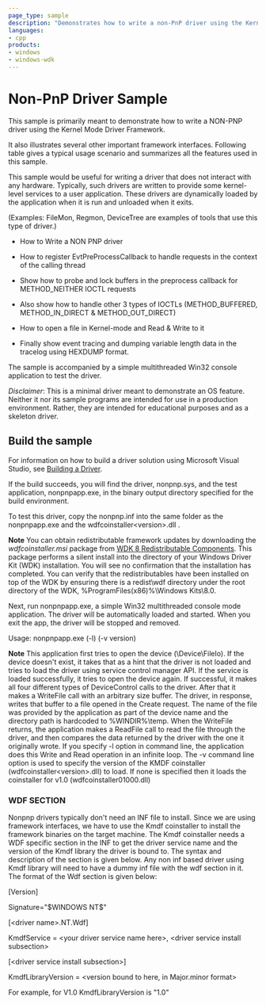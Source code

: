 ```yaml
---
page_type: sample
description: "Demonstrates how to write a non-PnP driver using the Kernel Mode Driver Framework."
languages:
- cpp
products:
- windows
- windows-wdk
---
```


<!---
    name: Non-PnP Driver Sample
    platform: KMDF
    language: cpp
    category: General WDF
    description: Demonstrates how to write a non-PnP driver using the Kernel Mode Driver Framework. 
    samplefwlink: http://go.microsoft.com/fwlink/p/?LinkId=620307
--->

# Non-PnP Driver Sample

This sample is primarily meant to demonstrate how to write a NON-PNP driver using the Kernel Mode Driver Framework.

It also illustrates several other important framework interfaces. Following table gives a typical usage scenario and summarizes all the features used in this sample.

This sample would be useful for writing a driver that does not interact with any hardware. Typically, such drivers are written to provide some kernel-level services to a user application. These drivers are dynamically loaded by the application when it is run and unloaded when it exits.

(Examples: FileMon, Regmon, DeviceTree are examples of tools that use this type of driver.)

- How to Write a NON PNP driver

- How to register EvtPreProcessCallback to handle requests in the context of the calling thread

- Show how to probe and lock buffers in the preprocess callback for METHOD\_NEITHER IOCTL requests

- Also show how to handle other 3 types of IOCTLs (METHOD\_BUFFERED, METHOD\_IN\_DIRECT & METHOD\_OUT\_DIRECT)

- How to open a file in Kernel-mode and Read & Write to it

- Finally show event tracing and dumping variable length data in the tracelog using HEXDUMP format.

The sample is accompanied by a simple multithreaded Win32 console application to test the driver.

*Disclaimer*: This is a minimal driver meant to demonstrate an OS feature. Neither it nor its sample programs are intended for use in a production environment. Rather, they are intended for educational purposes and as a skeleton driver.

## Build the sample

For information on how to build a driver solution using Microsoft Visual Studio, see [Building a Driver](http://msdn.microsoft.com/en-us/library/windows/hardware/ff554644).

If the build succeeds, you will find the driver, nonpnp.sys, and the test application, nonpnpapp.exe, in the binary output directory specified for the build environment.

To test this driver, copy the nonpnp.inf into the same folder as the nonpnpapp.exe and the wdfcoinstaller\<version\>.dll .

**Note** You can obtain redistributable framework updates by downloading the *wdfcoinstaller.msi* package from [WDK 8 Redistributable Components](http://go.microsoft.com/fwlink/p/?LinkID=226396). This package performs a silent install into the directory of your Windows Driver Kit (WDK) installation. You will see no confirmation that the installation has completed. You can verify that the redistributables have been installed on top of the WDK by ensuring there is a redist\\wdf directory under the root directory of the WDK, %ProgramFiles(x86)%\\Windows Kits\\8.0.

Next, run nonpnpapp.exe, a simple Win32 multithreaded console mode application. The driver will be automatically loaded and started. When you exit the app, the driver will be stopped and removed.

Usage: nonpnpapp.exe (-l) (-v version)

**Note** This application first tries to open the device (\\Device\\FileIo). If the device doesn't exist, it takes that as a hint that the driver is not loaded and tries to load the driver using service control manager API. If the service is loaded successfully, it tries to open the device again. If successful, it makes all four different types of DeviceControl calls to the driver. After that it makes a WriteFile call with an arbitrary size buffer. The driver, in response, writes that buffer to a file opened in the Create request. The name of the file was provided by the application as part of the device name and the directory path is hardcoded to %WINDIR%\\temp. When the WriteFile returns, the application makes a ReadFile call to read the file through the driver, and then compares the data returned by the driver with the one it originally wrote. If you specify -l option in command line, the application does this Write and Read operation in an infinite loop. The -v command line option is used to specify the version of the KMDF coinstaller (wdfcoinstaller\<version\>.dll) to load. If none is specified then it loads the coinstaller for v1.0 (wdfcoinstaller01000.dll)

### WDF SECTION

Nonpnp drivers typically don't need an INF file to install. Since we are using framework interfaces, we have to use the Kmdf coinstaller to install the framework binaries on the target machine. The Kmdf coinstaller needs a WDF specific section in the INF to get the driver service name and the version of the Kmdf library the driver is bound to. The syntax and description of the section is given below. Any non inf based driver using Kmdf library will need to have a dummy inf file with the wdf section in it. The format of the Wdf section is given below:

[Version]

Signature="\$WINDOWS NT\$"

[\<driver name\>.NT.Wdf]

KmdfService = \<your driver service name here\>, \<driver service install subsection\>

[\<driver service install subsection\>]

KmdfLibraryVersion = \<version bound to here, in Major.minor format\>

For example, for V1.0 KmdfLibraryVersion is "1.0"
